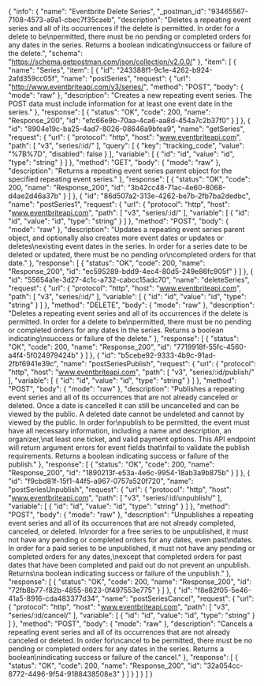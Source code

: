 {
  "info": {
    "name": "Eventbrite Delete Series",
    "_postman_id": "93465567-7108-4573-a9a1-cbec7f35caeb",
    "description": "Deletes a repeating event series and all of its occurrences if the delete is permitted. In order for a delete to be\npermitted, there must be no pending or completed orders for any dates in the series. Returns a boolean indicating\nsuccess or failure of the delete.",
    "schema": "https://schema.getpostman.com/json/collection/v2.0.0/"
  },
  "item": [
    {
      "name": "Series",
      "item": [
        {
          "id": "243388f1-9c1e-4262-b924-2afd359cc05f",
          "name": "postSeries",
          "request": {
            "url": "http://www.eventbriteapi.com/v3/series/",
            "method": "POST",
            "body": {
              "mode": "raw"
            },
            "description": "Creates a new repeating event series. The POST data must include information for at least one event date in the series."
          },
          "response": [
            {
              "status": "OK",
              "code": 200,
              "name": "Response_200",
              "id": "efc66e9b-70aa-4ca6-aa8d-454a7c2b37f0"
            }
          ]
        },
        {
          "id": "8904e19c-ba25-4ad7-8026-08646a9bfea9",
          "name": "getSeries",
          "request": {
            "url": {
              "protocol": "http",
              "host": "www.eventbriteapi.com",
              "path": [
                "v3",
                "series/:id/"
              ],
              "query": [
                {
                  "key": "tracking_code",
                  "value": "%7B%7D",
                  "disabled": false
                }
              ],
              "variable": [
                {
                  "id": "id",
                  "value": "id",
                  "type": "string"
                }
              ]
            },
            "method": "GET",
            "body": {
              "mode": "raw"
            },
            "description": "Returns a repeating event series parent object for the specified repeating event series."
          },
          "response": [
            {
              "status": "OK",
              "code": 200,
              "name": "Response_200",
              "id": "3b42cc48-71ac-4e60-8068-d4ae2d46a37b"
            }
          ]
        },
        {
          "id": "86d507a2-313e-4262-be7b-2fb7ba2dedbc",
          "name": "postSeries1",
          "request": {
            "url": {
              "protocol": "http",
              "host": "www.eventbriteapi.com",
              "path": [
                "v3",
                "series/:id/"
              ],
              "variable": [
                {
                  "id": "id",
                  "value": "id",
                  "type": "string"
                }
              ]
            },
            "method": "POST",
            "body": {
              "mode": "raw"
            },
            "description": "Updates a repeating event series parent object, and optionally also creates more event dates or updates or deletes\nexisting event dates in the series. In order for a series date to be deleted or updated, there must be no pending or\ncompleted orders for that date."
          },
          "response": [
            {
              "status": "OK",
              "code": 200,
              "name": "Response_200",
              "id": "ec595289-bdd9-4ec4-80d5-249e86fc905f"
            }
          ]
        },
        {
          "id": "55654a1e-3d27-4c1c-a732-cabcc15adc70",
          "name": "deleteSeries",
          "request": {
            "url": {
              "protocol": "http",
              "host": "www.eventbriteapi.com",
              "path": [
                "v3",
                "series/:id/"
              ],
              "variable": [
                {
                  "id": "id",
                  "value": "id",
                  "type": "string"
                }
              ]
            },
            "method": "DELETE",
            "body": {
              "mode": "raw"
            },
            "description": "Deletes a repeating event series and all of its occurrences if the delete is permitted. In order for a delete to be\npermitted, there must be no pending or completed orders for any dates in the series. Returns a boolean indicating\nsuccess or failure of the delete."
          },
          "response": [
            {
              "status": "OK",
              "code": 200,
              "name": "Response_200",
              "id": "7719918f-55fc-4560-a4f4-5f024979424b"
            }
          ]
        },
        {
          "id": "b5cebe92-9333-4b9c-91ad-2fbf6941e39c",
          "name": "postSeriesPublish",
          "request": {
            "url": {
              "protocol": "http",
              "host": "www.eventbriteapi.com",
              "path": [
                "v3",
                "series/:id/publish/"
              ],
              "variable": [
                {
                  "id": "id",
                  "value": "id",
                  "type": "string"
                }
              ]
            },
            "method": "POST",
            "body": {
              "mode": "raw"
            },
            "description": "Publishes a repeating event series and all of its occurrences that are not already canceled or deleted. Once a date is cancelled it can still be uncancelled and can be viewed by the public. A deleted date cannot be undeleted and cannot by viewed by the public. In order for\npublish to be permitted, the event must have all necessary information, including a name and description, an organizer,\nat least one ticket, and valid payment options. This API endpoint will return argument errors for event fields that\nfail to validate the publish requirements. Returns a boolean indicating success or failure of the publish."
          },
          "response": [
            {
              "status": "OK",
              "code": 200,
              "name": "Response_200",
              "id": "1890213f-e53a-4e6c-9954-18ab3a9b875b"
            }
          ]
        },
        {
          "id": "f9cbd81f-15f1-44f5-a967-0757a520f720",
          "name": "postSeriesUnpublish",
          "request": {
            "url": {
              "protocol": "http",
              "host": "www.eventbriteapi.com",
              "path": [
                "v3",
                "series/:id/unpublish/"
              ],
              "variable": [
                {
                  "id": "id",
                  "value": "id",
                  "type": "string"
                }
              ]
            },
            "method": "POST",
            "body": {
              "mode": "raw"
            },
            "description": "Unpublishes a repeating event series and all of its occurrences that are not already completed, canceled, or deleted. In\norder for a free series to be unpublished, it must not have any pending or completed orders for any dates, even past\ndates. In order for a paid series to be unpublished, it must not have any pending or completed orders for any dates,\nexcept that completed orders for past dates that have been completed and paid out do not prevent an unpublish. Returns\na boolean indicating success or failure of the unpublish."
          },
          "response": [
            {
              "status": "OK",
              "code": 200,
              "name": "Response_200",
              "id": "72fb8b77-f82b-4855-8623-0f497553e775"
            }
          ]
        },
        {
          "id": "f8e82f05-5e46-41a5-8916-cda483377d34",
          "name": "postSeriesCancel",
          "request": {
            "url": {
              "protocol": "http",
              "host": "www.eventbriteapi.com",
              "path": [
                "v3",
                "series/:id/cancel/"
              ],
              "variable": [
                {
                  "id": "id",
                  "value": "id",
                  "type": "string"
                }
              ]
            },
            "method": "POST",
            "body": {
              "mode": "raw"
            },
            "description": "Cancels a repeating event series and all of its occurrences that are not already canceled or deleted. In order for\ncancel to be permitted, there must be no pending or completed orders for any dates in the series. Returns a boolean\nindicating success or failure of the cancel."
          },
          "response": [
            {
              "status": "OK",
              "code": 200,
              "name": "Response_200",
              "id": "32a054cc-8772-4496-9f54-9188438508e3"
            }
          ]
        }
      ]
    }
  ]
}